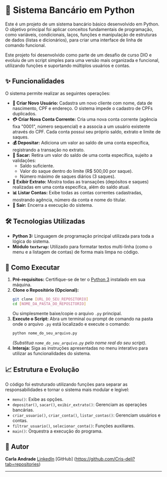 # 🏦 Sistema Bancário em Python

Este é um projeto de um sistema bancário básico desenvolvido em Python. O objetivo principal foi aplicar conceitos fundamentais de programação, como variáveis, condicionais, laços, funções e manipulação de estruturas de dados (listas e dicionários), para criar uma interface de linha de comando funcional.

Este projeto foi desenvolvido como parte de um desafio de curso DIO e evoluiu de um script simples para uma versão mais organizada e funcional, utilizando funções e suportando múltiplos usuários e contas.

## ✨ Funcionalidades

O sistema permite realizar as seguintes operações:

* **🧑 Criar Novo Usuário:** Cadastra um novo cliente com nome, data de nascimento, CPF e endereço. O sistema impede o cadastro de CPFs duplicados.
* **💳 Criar Nova Conta Corrente:** Cria uma nova conta corrente (agência fixa "0001", número sequencial) e a associa a um usuário existente através do CPF. Cada conta possui seu próprio saldo, extrato e limite de saques.
* **💰 Depositar:** Adiciona um valor ao saldo de uma conta específica, registrando a transação no extrato.
* **💸 Sacar:** Retira um valor do saldo de uma conta específica, sujeito a validações:
    * Saldo suficiente.
    * Valor do saque dentro do limite (R$ 500,00 por saque).
    * Número máximo de saques diários (3 saques).
* **🧾 Exibir Extrato:** Mostra todas as transações (depósitos e saques) realizadas em uma conta específica, além do saldo atual.
* **📊 Listar Contas:** Exibe todas as contas correntes cadastradas, mostrando agência, número da conta e nome do titular.
* **🚪 Sair:** Encerra a execução do sistema.

## 🛠️ Tecnologias Utilizadas

* **Python 3:** Linguagem de programação principal utilizada para toda a lógica do sistema.
* **Módulo `textwrap`:** Utilizado para formatar textos multi-linha (como o menu e a listagem de contas) de forma mais limpa no código.

## 🚀 Como Executar

1.  **Pré-requisitos:** Certifique-se de ter o [Python 3](https://www.python.org/downloads/) instalado em sua máquina.
2.  **Clone o Repositório (Opcional):**
    ```bash
    git clone [URL_DO_SEU_REPOSITORIO]
    cd [NOME_DA_PASTA_DO_REPOSITORIO]
    ```
    Ou simplesmente baixe/copie o arquivo `.py` principal.
3.  **Execute o Script:** Abra um terminal ou prompt de comando na pasta onde o arquivo `.py` está localizado e execute o comando:
    ```bash
    python nome_do_seu_arquivo.py
    ```
    *(Substitua `nome_do_seu_arquivo.py` pelo nome real do seu script)*.
4.  **Interaja:** Siga as instruções apresentadas no menu interativo para utilizar as funcionalidades do sistema.

## 📈 Estrutura e Evolução

O código foi estruturado utilizando funções para separar as responsabilidades e tornar o sistema mais modular e legível:

* `menu()`: Exibe as opções.
* `depositar()`, `sacar()`, `exibir_extrato()`: Gerenciam as operações bancárias.
* `criar_usuario()`, `criar_conta()`, `listar_contas()`: Gerenciam usuários e contas.
* `filtrar_usuario()`, `selecionar_conta()`: Funções auxiliares.
* `main()`: Orquestra a execução do programa.

## 👤 Autor

**Carla Andrade**
[LinkedIn](https://www.linkedin.com/in/carlacristinasandrade)
[GitHub] (https://github.com/Cris-deli?tab=repositories)

---
